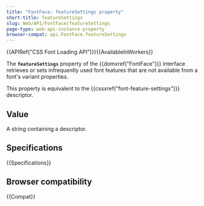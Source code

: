 ```yaml
---
title: "FontFace: featureSettings property"
short-title: featureSettings
slug: Web/API/FontFace/featureSettings
page-type: web-api-instance-property
browser-compat: api.FontFace.featureSettings
---
```


{{APIRef("CSS Font Loading API")}}{{AvailableInWorkers}}

The **`featureSettings`** property of the {{domxref("FontFace")}} interface retrieves or sets infrequently used font features that are not available from a font's variant properties.

This property is equivalent to the {{cssxref("font-feature-settings")}} descriptor.

## Value

A string containing a descriptor.

## Specifications

{{Specifications}}

## Browser compatibility

{{Compat}}
